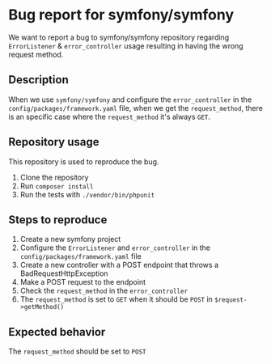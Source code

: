 # Bug report for symfony/symfony

We want to report a bug to symfony/symfony repository regarding `ErrorListener` & `error_controller` usage resulting in having the wrong request method.

## Description

When we use `symfony/symfony` and configure the `error_controller` in the `config/packages/framework.yaml` file, when we get the `request_method`, there is an specific case where the `request_method` it's always `GET`.

## Repository usage

This repository is used to reproduce the bug.

1. Clone the repository
2. Run `composer install`
3. Run the tests with `./vendor/bin/phpunit`

## Steps to reproduce

1. Create a new symfony project
2. Configure the `ErrorListener` and `error_controller` in the `config/packages/framework.yaml` file
3. Create a new controller with a POST endpoint that throws a BadRequestHttpException
4. Make a POST request to the endpoint
5. Check the `request_method` in the `error_controller`
6. The `request_method` is set to `GET` when it should be `POST` in `$request->getMethod()`

## Expected behavior

The `request_method` should be set to `POST`